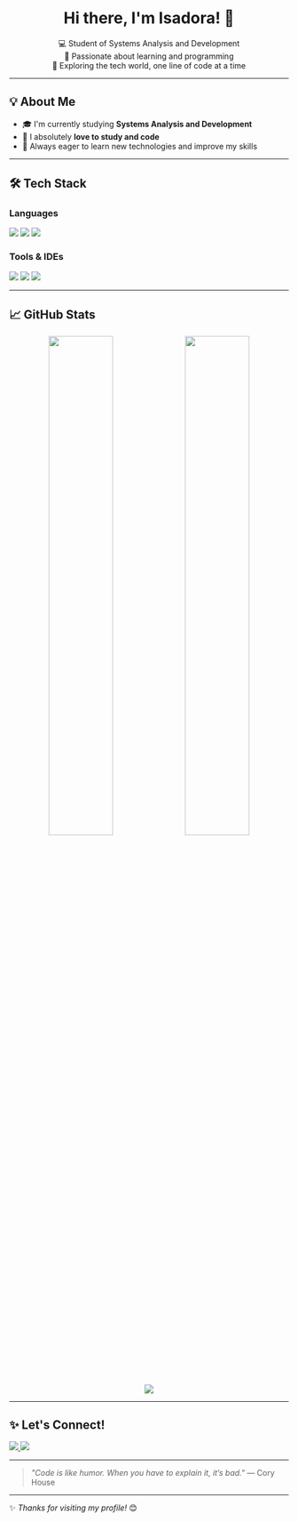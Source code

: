 <h1 align="center">Hi there, I'm Isadora! 👋</h1>

<p align="center">
  💻 Student of Systems Analysis and Development <br/>
  🌱 Passionate about learning and programming <br/>
  🚀 Exploring the tech world, one line of code at a time
</p>

---

## 💡 About Me

- 🎓 I'm currently studying **Systems Analysis and Development**
- 💖 I absolutely **love to study and code**
- 🧠 Always eager to learn new technologies and improve my skills

---

## 🛠️ Tech Stack

### Languages  
<div align="left">
  <img src="https://img.shields.io/badge/Java-ED8B00?style=for-the-badge&logo=java&logoColor=white"/>
  <img src="https://img.shields.io/badge/Python-3776AB?style=for-the-badge&logo=python&logoColor=white"/>
  <img src="https://img.shields.io/badge/HTML5-E34F26?style=for-the-badge&logo=html5&logoColor=white"/>
</div>

### Tools & IDEs  
<div align="left">
  <img src="https://img.shields.io/badge/IntelliJIDEA-000000?style=for-the-badge&logo=intellijidea&logoColor=white"/>
  <img src="https://img.shields.io/badge/VSCode-007ACC?style=for-the-badge&logo=visual-studio-code&logoColor=white"/>
  <img src="https://img.shields.io/badge/Insomnia-4000BF?style=for-the-badge&logo=insomnia&logoColor=white"/>
</div>

---

## 📈 GitHub Stats

<p align="center">
  <img width="48%" src="https://github-readme-stats.vercel.app/api?username=isaeidt&show_icons=true&theme=tokyonight" />
  <img width="48%" src="https://github-readme-streak-stats.herokuapp.com?user=isaeidt&theme=tokyonight" />
</p>

<p align="center">
  <img src="https://github-readme-stats.vercel.app/api/top-langs/?username=isaeidt&layout=compact&theme=tokyonight" />
</p>

---

## ✨ Let's Connect!

<div align="left">
  <a href="https://www.linkedin.com/in/SEU-LINKEDIN](https://www.linkedin.com/in/isadora-soares-eidt-1650b9229/" target="_blank">
    <img src="https://img.shields.io/badge/LinkedIn-0A66C2?style=for-the-badge&logo=linkedin&logoColor=white"/>
  </a>
  <a href="mailto:isadorasoareseidt12@gmail.com" target="_blank">
    <img src="https://img.shields.io/badge/Email-D14836?style=for-the-badge&logo=gmail&logoColor=white"/>
  </a>
</div>

---

> _"Code is like humor. When you have to explain it, it’s bad."_ — Cory House

---

✨ _Thanks for visiting my profile!_ 😊
